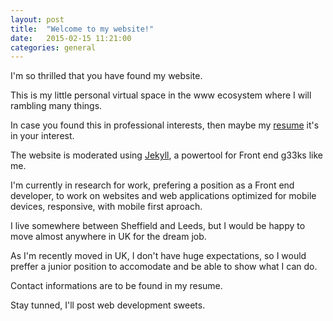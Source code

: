```yaml
---
layout: post
title:  "Welcome to my website!"
date:   2015-02-15 11:21:00
categories: general
---
```

I'm so thrilled that you have found my website.

This is my little personal virtual space in the www ecosystem where I will rambling many things.

In case you found this in professional interests, then maybe my [resume](/resume/) it's in your interest.

The website is moderated using [Jekyll](http://jekyllrb.com/), a powertool for Front end g33ks like me.

I'm currently in research for work, prefering a position as a Front end developer, to work on websites and web applications optimized for mobile devices, responsive, with mobile first aproach.

I live somewhere between Sheffield and Leeds, but I would be happy to move almost anywhere in UK for the dream job.

As I'm recently moved in UK, I don't have huge expectations, so I would preffer a junior position to accomodate and be able to show what I can do.

Contact informations are to be found in my resume.

Stay tunned, I'll post web development sweets.